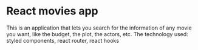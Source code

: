 # React movies app

This is an application that lets you search for the information of any movie you want, like the budget, the plot, the actors, etc.
The technology used: 
styled components, react router, react hooks